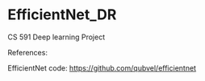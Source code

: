 # EfficientNet_DR
CS 591 Deep learning Project


References:

EfficientNet code: https://github.com/qubvel/efficientnet
